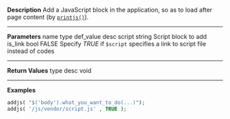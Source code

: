 **Description**
Add a JavaScript block in the application, so as to load after page content (by [`printjs()`](#printjs)).

--------
**Parameters**
name	type	def_value	desc
script	string		Script block to add
is_link	bool	FALSE	Specify *TRUE* if `$script` specifies a link to script file instead of codes


--------
**Return Values**
type	desc
void

--------
**Examples**

```php
addjs( "$('body').what_you_want_to_do(...)");
addjs( '/js/vendor/script.js' , TRUE );
```